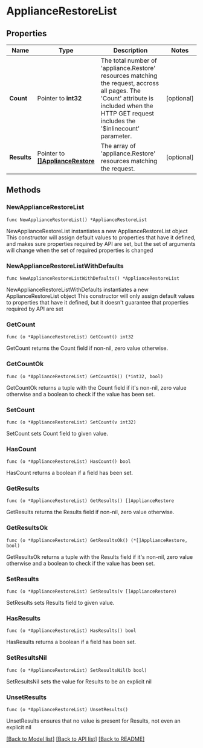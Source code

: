 # ApplianceRestoreList

## Properties

Name | Type | Description | Notes
------------ | ------------- | ------------- | -------------
**Count** | Pointer to **int32** | The total number of &#39;appliance.Restore&#39; resources matching the request, accross all pages. The &#39;Count&#39; attribute is included when the HTTP GET request includes the &#39;$inlinecount&#39; parameter. | [optional] 
**Results** | Pointer to [**[]ApplianceRestore**](ApplianceRestore.md) | The array of &#39;appliance.Restore&#39; resources matching the request. | [optional] 

## Methods

### NewApplianceRestoreList

`func NewApplianceRestoreList() *ApplianceRestoreList`

NewApplianceRestoreList instantiates a new ApplianceRestoreList object
This constructor will assign default values to properties that have it defined,
and makes sure properties required by API are set, but the set of arguments
will change when the set of required properties is changed

### NewApplianceRestoreListWithDefaults

`func NewApplianceRestoreListWithDefaults() *ApplianceRestoreList`

NewApplianceRestoreListWithDefaults instantiates a new ApplianceRestoreList object
This constructor will only assign default values to properties that have it defined,
but it doesn't guarantee that properties required by API are set

### GetCount

`func (o *ApplianceRestoreList) GetCount() int32`

GetCount returns the Count field if non-nil, zero value otherwise.

### GetCountOk

`func (o *ApplianceRestoreList) GetCountOk() (*int32, bool)`

GetCountOk returns a tuple with the Count field if it's non-nil, zero value otherwise
and a boolean to check if the value has been set.

### SetCount

`func (o *ApplianceRestoreList) SetCount(v int32)`

SetCount sets Count field to given value.

### HasCount

`func (o *ApplianceRestoreList) HasCount() bool`

HasCount returns a boolean if a field has been set.

### GetResults

`func (o *ApplianceRestoreList) GetResults() []ApplianceRestore`

GetResults returns the Results field if non-nil, zero value otherwise.

### GetResultsOk

`func (o *ApplianceRestoreList) GetResultsOk() (*[]ApplianceRestore, bool)`

GetResultsOk returns a tuple with the Results field if it's non-nil, zero value otherwise
and a boolean to check if the value has been set.

### SetResults

`func (o *ApplianceRestoreList) SetResults(v []ApplianceRestore)`

SetResults sets Results field to given value.

### HasResults

`func (o *ApplianceRestoreList) HasResults() bool`

HasResults returns a boolean if a field has been set.

### SetResultsNil

`func (o *ApplianceRestoreList) SetResultsNil(b bool)`

 SetResultsNil sets the value for Results to be an explicit nil

### UnsetResults
`func (o *ApplianceRestoreList) UnsetResults()`

UnsetResults ensures that no value is present for Results, not even an explicit nil

[[Back to Model list]](../README.md#documentation-for-models) [[Back to API list]](../README.md#documentation-for-api-endpoints) [[Back to README]](../README.md)


